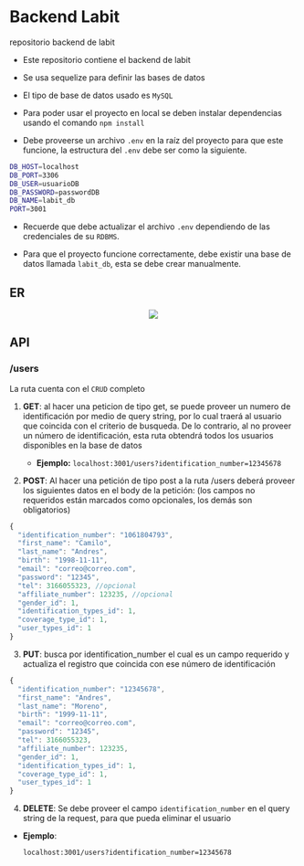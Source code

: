 # Backend Labit

repositorio backend de labit

-   Este repositorio contiene el backend de labit

-   Se usa sequelize para definir las bases de datos

-   El tipo de base de datos usado es `MySQL`

-   Para poder usar el proyecto en local se deben instalar dependencias usando el comando `npm install`

-   Debe proveerse un archivo `.env` en la raíz del proyecto para que este funcione, la estructura del `.env` debe ser como la siguiente.

```bash
DB_HOST=localhost
DB_PORT=3306
DB_USER=usuarioDB
DB_PASSWORD=passwordDB
DB_NAME=labit_db
PORT=3001
```
-   Recuerde que debe actualizar el archivo `.env` dependiendo de las credenciales de su `RDBMS`.
  
-   Para que el proyecto funcione correctamente, debe existir una base de datos llamada `labit_db`, esta se debe crear manualmente.

## ER 

<p align='center'>
  <img src='https://github.com/Jpenagos32/labit_back/assets/111212922/65d609a3-1656-4af9-a4c1-eb346dba543c'>
</p>

## API

### /users

La ruta cuenta con el `CRUD` completo

1. **GET**: al hacer una peticion de tipo get, se puede proveer un numero de identificación por medio de query string, por lo cual traerá al usuario que coincida con el criterio de busqueda. De lo contrario, al no proveer un número de identificación, esta ruta obtendrá todos los usuarios disponibles en la base de datos

    - **Ejemplo:** `localhost:3001/users?identification_number=12345678`

2. **POST**: Al hacer una petición de tipo post a la ruta /users deberá proveer los siguientes datos en el body de la petición: (los campos no requeridos están marcados como opcionales, los demás son obligatorios)

```javascript
{
  "identification_number": "1061804793",
  "first_name": "Camilo",
  "last_name": "Andres",
  "birth": "1998-11-11",
  "email": "correo@correo.com",
  "password": "12345",
  "tel": 3166055323, //opcional
  "affiliate_number": 123235, //opcional
  "gender_id": 1,
  "identification_types_id": 1,
  "coverage_type_id": 1,
  "user_types_id": 1
}
```
3. **PUT**: busca por identification_number el cual es un campo requerido y actualiza el registro que coincida con ese número de identificación

```javascript
{
  "identification_number": "12345678",
  "first_name": "Andres",
  "last_name": "Moreno",
  "birth": "1999-11-11",
  "email": "correo@correo.com",
  "password": "12345",
  "tel": 3166055323,
  "affiliate_number": 123235,
  "gender_id": 1,
  "identification_types_id": 1,
  "coverage_type_id": 1,
  "user_types_id": 1
}
```
4. **DELETE**: Se debe proveer el campo `identification_number` en el query string de la request, para que pueda eliminar el usuario

  - **Ejemplo**: 
    
    `localhost:3001/users?identification_number=12345678`


